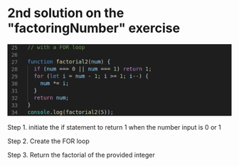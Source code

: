 # 2nd solution on the "factoringNumber" exercise 


![snapshot](./for_loop.png)


Step 1. initiate the if statement to return 1 when the number input is  0 or 1

Step 2. Create the FOR loop

Step 3. Return the factorial of the provided integer
